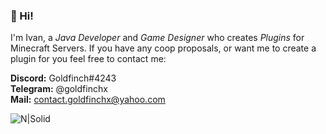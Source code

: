 ### 👋 Hi! 

I'm Ivan, a *Java Developer* and *Game Designer* who creates *Plugins* for Minecraft Servers.
If you have any coop proposals, or want me to create a plugin for you feel free to contact me:

**Discord:** Goldfinch#4243   
**Telegram:** @goldfinchx  
**Mail:** contact.goldfinchx@yahoo.com 

![N|Solid](https://i.imgur.com/k1Gpc7t.png)
